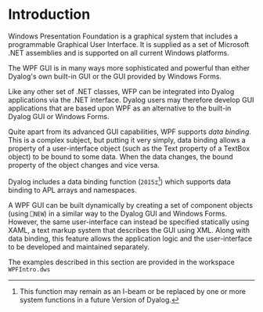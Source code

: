 <h1 class="heading"><span class="name">Introduction</span></h1>

Windows Presentation Foundation is a graphical system that includes  a programmable Graphical User Interface. It is supplied as a set of Microsoft .NET assemblies and is supported on all current Windows platforms.

The WPF GUI is in many ways more sophisticated and powerful than either Dyalog's own built-in GUI or the GUI provided by Windows Forms.

Like any other set of .NET classes, WFP can be integrated into Dyalog applications via the .NET interface. Dyalog users may therefore develop GUI applications that are based upon WPF as an alternative to the built-in Dyalog GUI or  Windows Forms.

Quite apart from its advanced GUI capabilities, WPF supports *data binding*. This is a complex subject, but putting it very simply, data binding allows  a property of a user-interface object (such as the Text property of a TextBox object) to be bound to some data. When the data changes, the bound property of the object changes and vice versa.

Dyalog includes a data binding function (`2015⌶`[^1]) which supports data binding to APL arrays and namespaces.

A WPF GUI can be built dynamically by creating a set of component objects (using `⎕NEW`) in a similar way to the Dyalog GUI and Windows Forms. However, the same user-interface can instead be specified statically using XAML, a text markup system  that describes the GUI using XML. Along with data binding, this feature allows the application logic and the user-interface to be developed and maintained separately.

The examples described in this section are provided in the workspace `WPFIntro.dws`

[^1]: This function may remain as an I-beam or be replaced by one or more system functions in a future Version of Dyalog.
